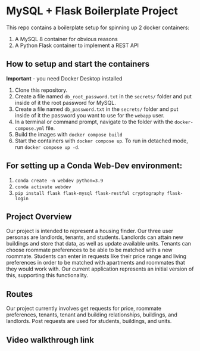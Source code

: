 # MySQL + Flask Boilerplate Project

This repo contains a boilerplate setup for spinning up 2 docker containers: 
1. A MySQL 8 container for obvious reasons
1. A Python Flask container to implement a REST API

## How to setup and start the containers
**Important** - you need Docker Desktop installed

1. Clone this repository.  
1. Create a file named `db_root_password.txt` in the `secrets/` folder and put inside of it the root password for MySQL. 
1. Create a file named `db_password.txt` in the `secrets/` folder and put inside of it the password you want to use for the `webapp` user. 
1. In a terminal or command prompt, navigate to the folder with the `docker-compose.yml` file.  
1. Build the images with `docker compose build`
1. Start the containers with `docker compose up`.  To run in detached mode, run `docker compose up -d`. 

## For setting up a Conda Web-Dev environment:

1. `conda create -n webdev python=3.9`
1. `conda activate webdev`
1. `pip install flask flask-mysql flask-restful cryptography flask-login`

## Project Overview
Our project is intended to represent a housing finder. Our three user personas are landlords, tenants, and students. Landlords can attain new buildings and store that data, as well as update available units. Tenants can choose roommate preferences to be able to be matched with a new roommate. Students can enter in requests like their price range and living preferences in order to be matched with apartments and roommates that they would work with. Our current application represents an initial version of this, supporting this functionality. 

## Routes
Our project currently involves get requests for price, roommate preferences, tenants, tenant and building relationships, buildings, and landlords. Post requests are used for students, buildings, and units. 

## Video walkthrough link





